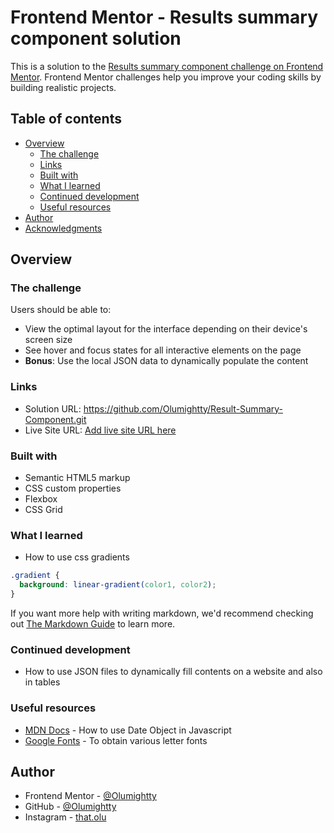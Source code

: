 # Frontend Mentor - Results summary component solution

This is a solution to the [Results summary component challenge on Frontend Mentor](https://www.frontendmentor.io/challenges/results-summary-component-CE_K6s0maV). Frontend Mentor challenges help you improve your coding skills by building realistic projects. 

## Table of contents

- [Overview](#overview)
  - [The challenge](#the-challenge)
  - [Links](#links)
  - [Built with](#built-with)
  - [What I learned](#what-i-learned)
  - [Continued development](#continued-development)
  - [Useful resources](#useful-resources)
- [Author](#author)
- [Acknowledgments](#acknowledgments)


## Overview

### The challenge

Users should be able to:

- View the optimal layout for the interface depending on their device's screen size
- See hover and focus states for all interactive elements on the page
- **Bonus**: Use the local JSON data to dynamically populate the content


### Links

- Solution URL: https://github.com/Olumightty/Result-Summary-Component.git
- Live Site URL: [Add live site URL here](https://your-live-site-url.com)


### Built with

- Semantic HTML5 markup
- CSS custom properties
- Flexbox
- CSS Grid

### What I learned
- How to use css gradients

```css
.gradient {
  background: linear-gradient(color1, color2);
}
```


If you want more help with writing markdown, we'd recommend checking out [The Markdown Guide](https://www.markdownguide.org/) to learn more.



### Continued development

- How to use JSON files to dynamically fill contents on a website and also in tables

### Useful resources

- [MDN Docs](https://developer.mozilla.org/en-US/docs/Web/JavaScript/Reference/Global_Objects/Date/) - How to use Date Object in Javascript
- [Google Fonts](https://fonts.google.com/) - To obtain various letter fonts


## Author

- Frontend Mentor - [@Olumightty](https://www.frontendmentor.io/profile/Olumightty)
- GitHub - [@Olumightty](https://github.com/Olumightty)
- Instagram - [that.olu](https://www.instagram.com/that.olu/)
